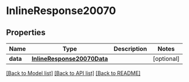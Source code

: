 # InlineResponse20070

## Properties
Name | Type | Description | Notes
------------ | ------------- | ------------- | -------------
**data** | [**InlineResponse20070Data**](InlineResponse20070Data.md) |  | [optional] 

[[Back to Model list]](../README.md#documentation-for-models) [[Back to API list]](../README.md#documentation-for-api-endpoints) [[Back to README]](../README.md)

